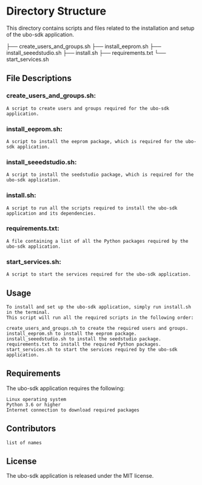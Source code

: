 # Directory Structure

This directory contains scripts and files related to the installation and setup of the ubo-sdk application.

├── create_users_and_groups.sh
├── install_eeprom.sh
├── install_seeedstudio.sh
├── install.sh
├── requirements.txt
└── start_services.sh

## File Descriptions

### create_users_and_groups.sh: 
	A script to create users and groups required for the ubo-sdk application.

### install_eeprom.sh: 
	A script to install the eeprom package, which is required for the ubo-sdk application.

### install_seeedstudio.sh: 
	A script to install the seedstudio package, which is required for the ubo-sdk application.

### install.sh: 
	A script to run all the scripts required to install the ubo-sdk application and its dependencies.

### requirements.txt: 
	A file containing a list of all the Python packages required by the ubo-sdk application.

### start_services.sh: 
	A script to start the services required for the ubo-sdk application.

## Usage

	To install and set up the ubo-sdk application, simply run install.sh in the terminal. 
	This script will run all the required scripts in the following order:

	create_users_and_groups.sh to create the required users and groups.
	install_eeprom.sh to install the eeprom package.
	install_seeedstudio.sh to install the seedstudio package.
	requirements.txt to install the required Python packages.
	start_services.sh to start the services required by the ubo-sdk application.

## Requirements
 The ubo-sdk application requires the following:

	Linux operating system
	Python 3.6 or higher
	Internet connection to download required packages
	
## Contributors
	list of names


## License
The ubo-sdk application is released under the MIT license.
